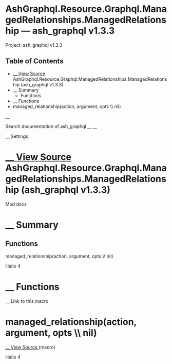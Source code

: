 # AshGraphql.Resource.Graphql.ManagedRelationships.ManagedRelationship — ash_graphql v1.3.3

Project: ash_graphql v1.3.3

## Table of Contents

- [ __ View Source ](external_link) AshGraphql.Resource.Graphql.ManagedRelationships.ManagedRelationship (ash_graphql v1.3.3)
- __ Summary
  - Functions
- __ Functions
- managed_relationship(action, argument, opts \\\ nil)

__

Search documentation of ash_graphql __ __

__ Settings

#  [ __ View Source ](external_link) AshGraphql.Resource.Graphql.ManagedRelationships.ManagedRelationship (ash_graphql v1.3.3)

Mod docs

#  __ Summary

##  Functions

managed_relationship(action, argument, opts \\\ nil)

Hello 4

#  __ Functions

__ Link to this macro

# managed_relationship(action, argument, opts \\\ nil)

[ __ View Source ](external_link) (macro)

Hello 4
